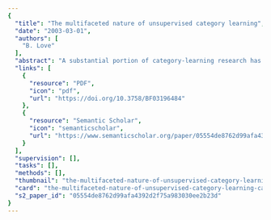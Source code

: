 ```yaml
---
{
  "title": "The multifaceted nature of unsupervised category learning",
  "date": "2003-03-01",
  "authors": [
    "B. Love"
  ],
  "abstract": "A substantial portion of category-learning research has focused on one learning mode—namely, classification learning (a supervised learning mode). Subsequently, theories of category learning have focused on how the abstract structure of categories (i.e., the co-occurrence patterns of feature values) affects acquisition. Recent work in supervised learning has shown that a learner’s interactions with the stimulus set also plays an important role in acquisition. The present study extends this work to unsupervised learning situations involving simple one-dimensional stimuli. The results suggest that categorization performance is a function of both learning mode (i.e., study conditions) and learning problem (i.e., category structure). Unsupervised learning, like supervised learning, appears to be multifaceted, with different learning modes best paired with certain learning problems.",
  "links": [
    {
      "resource": "PDF",
      "icon": "pdf",
      "url": "https://doi.org/10.3758/BF03196484"
    },
    {
      "resource": "Semantic Scholar",
      "icon": "semanticscholar",
      "url": "https://www.semanticscholar.org/paper/05554de8762d99afa4392d2f75a983030ee2b23d"
    }
  ],
  "supervision": [],
  "tasks": [],
  "methods": [],
  "thumbnail": "the-multifaceted-nature-of-unsupervised-category-learning-thumb.jpg",
  "card": "the-multifaceted-nature-of-unsupervised-category-learning-card.jpg",
  "s2_paper_id": "05554de8762d99afa4392d2f75a983030ee2b23d"
}
---
```


